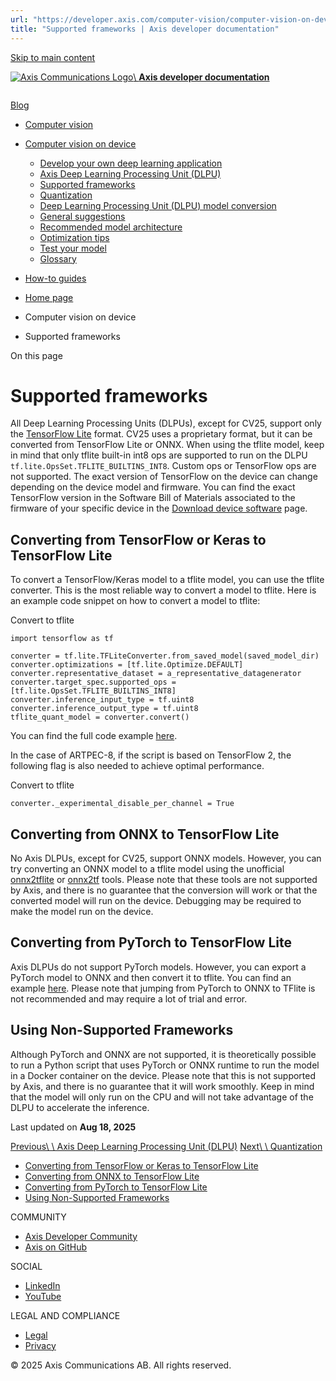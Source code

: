 ```yaml
---
url: "https://developer.axis.com/computer-vision/computer-vision-on-device/supported-frameworks/"
title: "Supported frameworks | Axis developer documentation"
---
```


[Skip to main content](https://developer.axis.com/computer-vision/computer-vision-on-device/supported-frameworks/#__docusaurus_skipToContent_fallback)

[![Axis Communications Logo](https://developer.axis.com/img/axis-logo.svg)\\
**Axis developer documentation**](https://developer.axis.com/)

```

```

[Blog](https://developer.axis.com/blog/)

- [Computer vision](https://developer.axis.com/computer-vision/)
- [Computer vision on device](https://developer.axis.com/computer-vision/computer-vision-on-device/supported-frameworks/#)

  - [Develop your own deep learning application](https://developer.axis.com/computer-vision/computer-vision-on-device/develop-your-own-deep-learning-application/)
  - [Axis Deep Learning Processing Unit (DLPU)](https://developer.axis.com/computer-vision/computer-vision-on-device/axis-dlpu/)
  - [Supported frameworks](https://developer.axis.com/computer-vision/computer-vision-on-device/supported-frameworks/)
  - [Quantization](https://developer.axis.com/computer-vision/computer-vision-on-device/quantization/)
  - [Deep Learning Processing Unit (DLPU) model conversion](https://developer.axis.com/computer-vision/computer-vision-on-device/dlpu-model-conversion/)
  - [General suggestions](https://developer.axis.com/computer-vision/computer-vision-on-device/general-suggestions/)
  - [Recommended model architecture](https://developer.axis.com/computer-vision/computer-vision-on-device/recommended-model-architecture/)
  - [Optimization tips](https://developer.axis.com/computer-vision/computer-vision-on-device/optimization-tips/)
  - [Test your model](https://developer.axis.com/computer-vision/computer-vision-on-device/test-your-model/)
  - [Glossary](https://developer.axis.com/computer-vision/computer-vision-on-device/glossary/)
- [How-to guides](https://developer.axis.com/computer-vision/computer-vision-on-device/supported-frameworks/#)


- [Home page](https://developer.axis.com/)
- Computer vision on device
- Supported frameworks

On this page

# Supported frameworks

All Deep Learning Processing Units (DLPUs), except for CV25, support only the [TensorFlow Lite](https://www.tensorflow.org/lite) format. CV25 uses a proprietary format, but it can be converted from TensorFlow Lite or ONNX. When using the tflite model, keep in mind that only tflite built-in int8 ops are supported to run on the DLPU `tf.lite.OpsSet.TFLITE_BUILTINS_INT8`. Custom ops or TensorFlow ops are not supported.
The exact version of TensorFlow on the device can change depending on the device model and firmware. You can find the exact TensorFlow version in the
Software Bill of Materials associated to the firmware of your specific device in the [Download device software](https://www.axis.com/support/device-software) page.

## Converting from TensorFlow or Keras to TensorFlow Lite [​](https://developer.axis.com/computer-vision/computer-vision-on-device/supported-frameworks/\#converting-from-tensorflow-or-keras-to-tensorflow-lite "Direct link to Converting from TensorFlow or Keras to TensorFlow Lite")

To convert a TensorFlow/Keras model to a tflite model, you can use the tflite converter. This is the most reliable way to convert a model to tflite. Here is an example code snippet on how to convert a model to tflite:

Convert to tflite

```codeBlockLines_e6Vv
import tensorflow as tf

converter = tf.lite.TFLiteConverter.from_saved_model(saved_model_dir)
converter.optimizations = [tf.lite.Optimize.DEFAULT]
converter.representative_dataset = a_representative_datagenerator
converter.target_spec.supported_ops = [tf.lite.OpsSet.TFLITE_BUILTINS_INT8]
converter.inference_input_type = tf.uint8
converter.inference_output_type = tf.uint8
tflite_quant_model = converter.convert()

```

You can find the full code example [here](https://github.com/AxisCommunications/acap-native-sdk-examples/blob/main/tensorflow-to-larod/env/convert_model.py).

In the case of ARTPEC-8, if the script is based on TensorFlow 2, the following flag is also needed to achieve optimal performance.

Convert to tflite

```codeBlockLines_e6Vv
converter._experimental_disable_per_channel = True

```

## Converting from ONNX to TensorFlow Lite [​](https://developer.axis.com/computer-vision/computer-vision-on-device/supported-frameworks/\#converting-from-onnx-to-tensorflow-lite "Direct link to Converting from ONNX to TensorFlow Lite")

No Axis DLPUs, except for CV25, support ONNX models. However, you can try converting an ONNX model to a tflite model using the unofficial [onnx2tflite](https://github.com/MPolaris/onnx2tflite) or [onnx2tf](https://github.com/PINTO0309/onnx2tf) tools. Please note that these tools are not supported by Axis, and there is no guarantee that the conversion will work or that the converted model will run on the device. Debugging may be required to make the model run on the device.

## Converting from PyTorch to TensorFlow Lite [​](https://developer.axis.com/computer-vision/computer-vision-on-device/supported-frameworks/\#converting-from-pytorch-to-tensorflow-lite "Direct link to Converting from PyTorch to TensorFlow Lite")

Axis DLPUs do not support PyTorch models. However, you can export a PyTorch model to ONNX and then convert it to tflite. You can find an example [here](https://pytorch.org/tutorials/advanced/super_resolution_with_onnxruntime.html). Please note that jumping from PyTorch to ONNX to TFlite is not recommended and may require a lot of trial and error.

## Using Non-Supported Frameworks [​](https://developer.axis.com/computer-vision/computer-vision-on-device/supported-frameworks/\#using-non-supported-frameworks "Direct link to Using Non-Supported Frameworks")

Although PyTorch and ONNX are not supported, it is theoretically possible to run a Python script that uses PyTorch or ONNX runtime to run the model in a Docker container on the device. Please note that this is not supported by Axis, and there is no guarantee that it will work smoothly. Keep in mind that the model will only run on the CPU and will not take advantage of the DLPU to accelerate the inference.

Last updated on **Aug 18, 2025**

[Previous\\
\\
Axis Deep Learning Processing Unit (DLPU)](https://developer.axis.com/computer-vision/computer-vision-on-device/axis-dlpu/) [Next\\
\\
Quantization](https://developer.axis.com/computer-vision/computer-vision-on-device/quantization/)

- [Converting from TensorFlow or Keras to TensorFlow Lite](https://developer.axis.com/computer-vision/computer-vision-on-device/supported-frameworks/#converting-from-tensorflow-or-keras-to-tensorflow-lite)
- [Converting from ONNX to TensorFlow Lite](https://developer.axis.com/computer-vision/computer-vision-on-device/supported-frameworks/#converting-from-onnx-to-tensorflow-lite)
- [Converting from PyTorch to TensorFlow Lite](https://developer.axis.com/computer-vision/computer-vision-on-device/supported-frameworks/#converting-from-pytorch-to-tensorflow-lite)
- [Using Non-Supported Frameworks](https://developer.axis.com/computer-vision/computer-vision-on-device/supported-frameworks/#using-non-supported-frameworks)

COMMUNITY

- [Axis Developer Community](https://axis.com/developer-community)
- [Axis on GitHub](https://github.com/AxisCommunications)

SOCIAL

- [LinkedIn](https://www.linkedin.com/company/axis-communications)
- [YouTube](https://www.youtube.com/@AxisCommunications)

LEGAL AND COMPLIANCE

- [Legal](https://www.axis.com/legal)
- [Privacy](https://www.axis.com/privacy)

© 2025 Axis Communications AB. All rights reserved.